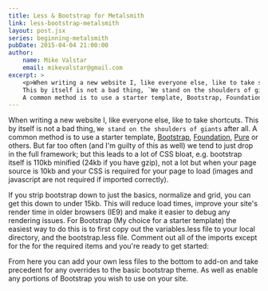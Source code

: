 ```yaml
---
title: Less & Bootstrap for Metalsmith
link: less-bootstrap-metalsmith
layout: post.jsx
series: beginning-metalsmith
pubDate: 2015-04-04 21:00:00
author:
    name: Mike Valstar
    email: mikevalstar@gmail.com
excerpt: >
    <p>When writing a new website I, like everyone else, like to take shortcuts.
    This by itself is not a bad thing, `We stand on the shoulders of giants` after all.
    A common method is to use a starter template, Bootstrap, Foundation, Pure or others...</p>
---
```


When writing a new website I, like everyone else, like to take shortcuts.
This by itself is not a bad thing, `We stand on the shoulders of giants` after all.
A common method is to use a starter template, [Bootstrap](http://getbootstrap.com/), [Foundation](http://foundation.zurb.com/), [Pure](http://purecss.io/) or others. But far too often (and I'm guilty of this as well) we tend to just drop in the full framework; but this leads to a lot of CSS bloat, e.g. bootstrap itself is 110kb minified (24kb if you have gzip), not a lot but when your page source is 10kb and your CSS is required for your page to load (images and javascript are not required if imported correctly).

If you strip bootstrap down to just the basics, normalize and grid, you can get this down to under 15kb. This will reduce load times, improve your site's render time in older browsers (IE9) and make it easier to debug any rendering issues. For Bootstrap (My choice for a starter template) the easiest way to do this is to first copy out the variables.less file to your local directory, and the bootstrap.less file. Comment out all of the imports except for the for the required items and you're ready to get started:

<script src="https://gist.github.com/mikevalstar/477bbff204844468a795.js"></script>

From here you can add your own less files to the bottom to add-on and take precedent for any overrides to the basic bootstrap theme. As well as enable any portions of Bootstrap you wish to use on your site.
